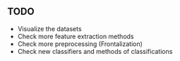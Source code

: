 ## TODO
- Visualize the datasets
- Check more feature extraction methods
- Check more preprocessing (Frontalization)
- Check new classifiers and methods of classifications